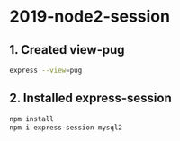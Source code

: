 # 2019-node2-session

## 1. Created view-pug
~~~bash
express --view=pug
~~~

## 2. Installed express-session
~~~bash
npm install
npm i express-session mysql2
~~~

